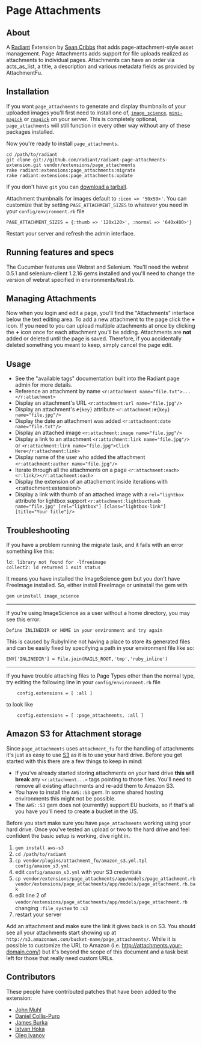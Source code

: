 Page Attachments
===

About
---

A [Radiant][rd] Extension by [Sean Cribbs][sc] that adds page-attachment-style asset management.  Page Attachments adds support for file uploads realized as attachments to individual pages.  Attachments can have an order via acts_as_list, a title, a description and various metadata fields as provided by AttachmentFu.

Installation
---

If you want `page_attachments` to generate and display thumbnails of your uploaded images you'll first need to install one of, [`image_science`][is], [`mini-magick`][mm] or [`rmagick`][rm] on your server. This is completely optional, `page_attachments` will still function in every other way without any of these packages installed.

Now you're ready to install `page_attachments`.

    cd /path/to/radiant
    git clone git://github.com/radiant/radiant-page-attachments-extension.git vendor/extensions/page_attachments
    rake radiant:extensions:page_attachments:migrate
    rake radiant:extensions:page_attachments:update

If you don't have `git` you can [download a tarball][pa].

Attachment thumbnails for images default to `:icon => '50x50>'`. You can customize that by setting
`PAGE_ATTACHMENT_SIZES` to whatever you need in your `config/environment.rb` file

    PAGE_ATTACHMENT_SIZES = {:thumb => '120x120>', :normal => '640x480>'}

Restart your server and refresh the admin interface.

Running features and specs
---
The Cucumber features use Webrat and Selenium.  You'll need the webrat 0.5.1 and selenium-client 1.2.16 gems installed and you'll need to change the version of webrat specified in environments/test.rb.

Managing Attachments
---

Now when you login and edit a page, you'll find the "Attachments" interface below the text editing area. To add a new attachment to the page click the **+** icon. If you need to you can upload multiple attachments at once by clicking the **+** icon once for each attachment you'll be adding. Attachments are **not** added or deleted until the page is saved. Therefore, if you accidentally deleted something you meant to keep, simply cancel the page edit.

Usage
---

* See the "available tags" documentation built into the Radiant page admin for more details.
* Reference an attachment by name `<r:attachment name="file.txt">...</r:attachment>`
* Display an attachment's URL `<r:attachment:url name="file.jpg"/>`
* Display an attachment's `#{key}` attribute `<r:attachment:#{key} name="file.jpg"/>`
* Display the date an attachment was added `<r:attachment:date name="file.txt"/>`
* Display an attached image `<r:attachment:image name="file.jpg"/>`
* Display a link to an attachment `<r:attachment:link name="file.jpg"/>` or `<r:attachment:link name="file.jpg">Click Here</r:attachment:link>`
* Display name of the user who added the attachment `<r:attachment:author name="file.jpg"/>`
* Iterate through all the attachments on a page `<r:attachment:each><r:link/></r:attachment:each>`
* Display the extension of an attachement inside iterations with <r:attachment:extension/>
* Display a link with thumb of an attached image with a `rel="lightbox` attribute for lightbox support `<r:attachment:lightboxthumb name="file.jpg" [rel="lightbox"] [class="lightbox-link"] [title="Your title"]/>`

Troubleshooting
---

If you have a problem running the migrate task, and it fails with an error something like this:

    ld: library not found for -lfreeimage
    collect2: ld returned 1 exit status

It means you have installed the ImageScience gem but you don't have FreeImage installed. So, either install FreeImage or uninstall the gem with

    gem uninstall image_science

---

If you're using ImageScience as a user without a home directory, you may see this error:

    Define INLINEDIR or HOME in your environment and try again

This is caused by RubyInline not having a place to store its generated files and can be easily fixed by specifying a path in your environment file like so:

    ENV['INLINEDIR'] = File.join(RAILS_ROOT,'tmp','ruby_inline')

---

If you have trouble attaching files to Page Types other than the normal type, try editing the following line in your `config/environment.rb` file

		config.extensions = [ :all ]

to look like

		config.extensions = [ :page_attachments, :all ]

Amazon S3 for Attachment storage
---

Since `page_attachments` uses `attachment_fu` for the handling of attachments it's just as easy to use [S3][s3] as it is to use your hard drive. Before you get started with this there are a few things to keep in mind:

* If you've already started storing attachments on your hard drive **this will break** any `<r:attachment...>` tags pointing to those files. You'll need to remove all existing attachments and re-add them to Amazon S3.
* You have to install the `AWS::S3` gem. In some shared hosting environments this might not be possible.
* The `AWS::S3` gem does not (currently) support EU buckets, so if that's all you have you'll need to create a bucket in the US.

Before you start make sure you have `page_attachments` working using your hard drive. Once you've tested an upload or two to the hard drive and feel confident the basic setup is working, dive right in.

1. `gem install aws-s3`
2. `cd /path/to/radiant`
3. `cp vendor/plugins/attachment_fu/amazon_s3.yml.tpl config/amazon_s3.yml`
4. edit `config/amazon_s3.yml` with your S3 credentials
5. `cp vendor/extensions/page_attachments/app/models/page_attachment.rb vendor/extensions/page_attachments/app/models/page_attachment.rb.bak`
6. edit line 2 of `vendor/extensions/page_attachments/app/models/page_attachment.rb` changing `:file_system` to `:s3`
7. restart your server

Add an attachment and make sure the link it gives back is on S3. You should see all your attachments start showing up at `http://s3.amazonaws.com/bucket-name/page_attachments/`. While it is possible to customize the URL to Amazon (i.e. http://attachments.your-domain.com/) but it's beyond the scope of this document and a task best left for those that really need custom URLs.

Contributors
---

These people have contributed patches that have been added to the extension:

* [John Muhl][jm]
* [Daniel Collis-Puro][djcp]
* [James Burka][jb]
* [Istvan Hoka][ihoka]
* [Oleg Ivanov][oleg]

[rd]: http://radiantcms.org/
[sc]: http://seancribbs.com/
[is]: http://seattlerb.rubyforge.org/ImageScience.html
[mm]: http://rubyforge.org/projects/mini-magick/
[rm]: http://rmagick.rubyforge.org/
[af]: http://github.com/technoweenie/attachment_fu/tarball/master
[pa]: http://github.com/radiant/radiant-page-attachments-extension/tarball/master
[s3]: http://www.amazon.com/gp/browse.html?node=16427261
[jm]: http://github.com/johnmuhl
[djcp]: http://www.kookdujour.com/
[jb]: http://github.com/jjburka
[ihoka]: http://github.com/ihoka
[oleg]: http://github.com/morhekil
